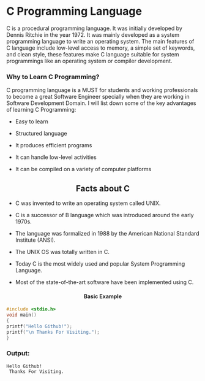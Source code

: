 # C Programming Language
<p>C is a procedural programming language. It was initially developed by Dennis Ritchie in the year 1972. It was mainly developed as a system programming language to write an operating system. The main features of C language include low-level access to memory, a simple set of keywords, and clean style, these features make C language suitable for system programmings like an operating system or compiler development.</p>


<h3>Why to Learn C Programming?</h3>

<p>C programming language is a MUST for students and working professionals to become a great Software Engineer specially when they are working in Software Development Domain. I will list down some of the key advantages of learning C Programming:</p>

- Easy to learn

- Structured language

- It produces efficient programs

- It can handle low-level activities

- It can be compiled on a variety of computer platforms

 <h2 align="center">Facts about C</h2>
 
- C was invented to write an operating system called UNIX.

- C is a successor of B language which was introduced around the early 1970s.

- The language was formalized in 1988 by the American National Standard Institute (ANSI).
 
- The UNIX OS was totally written in C.

- Today C is the most widely used and popular System Programming Language.

- Most of the state-of-the-art software have been implemented using C.

<h4 align="center"> Basic Example</h4>

```c
#include <stdio.h>
void main()
{
printf("Hello Github!");
printf("\n Thanks For Visiting.");
}
```
<h3>Output:</h3>

```
Hello Github!                                                                                                                                 
 Thanks For Visiting. 
 ```
